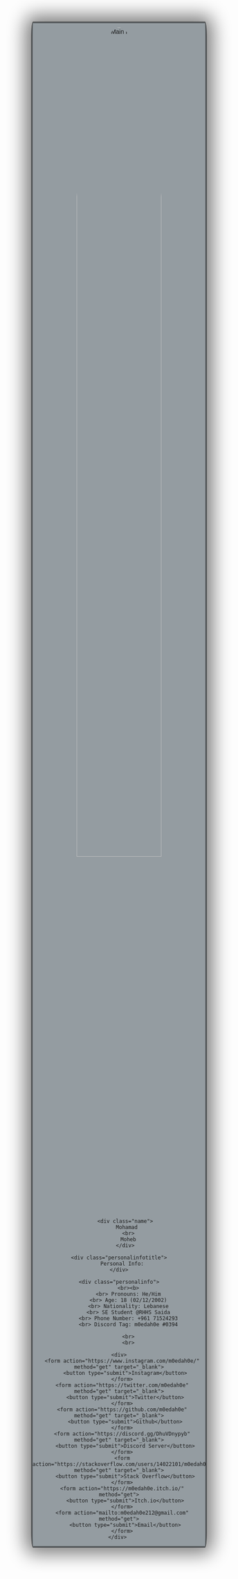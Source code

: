 <html>
  <title> Personal Website</title>
  <style>
    .card {
      border: double;
      border-radius: 1%;
      border-color: none;
      box-shadow: 0 0px 40px 15px grey;
      max-width: 400px;
      margin: auto;
      text-align: center;
      font-family: Helvetica;
      background-color: rgb(148, 156, 161);
    }

    .name {
      font-size: 40px;
      font-family: Tahoma;
      color: black;
      padding: 20px;
    }

    .circular--square {
      border-radius: 50%;
      margin-top: 10px;

    }

    .personalinfotitle {
      font-size: 35px;
      font-family: Tahoma;
      color: black;
    }

    .personalinfo {
      color: black;
      font-family: Tahoma;
      line-height: 1.25
    }

    button {
      border: none;
      outline: 0;
      display: inline-block;
      padding: 12.5px;
      color: #ac68ff;
      background-color: #121212;
      text-align: center;
      cursor: pointer;
      width: 100%;
      font-size: 15px;
    }
    button:hover,
    a:hover {
      opacity: 0.75;
    }
  </style>

  <body>
    <div class="card">
      <img class="circular--square"
        src="https://i.ibb.co/VMF7nxn/pp.jpg" alt="Main Pic"
        alt="Mohamad Moheb"
        style="width: 70%;">

        <div class="name">
          Mohamad 
          <br>
          Moheb
        </div>

    <div class="personalinfotitle">
      Personal Info:
    </div>

    <div class="personalinfo">
          <br><b>
          <br> Pronouns: He/Him
          <br> Age: 18 (02/12/2002)
          <br> Nationality: Lebanese
          <br> SE Student @RHHS Saida
          <br> Phone Number: +961 71524293
          <br> Discord Tag: m0edah0e #0394

          <br>
          <br>

    <div>
      <form action="https://www.instagram.com/m0edah0e/" method="get" target="_blank">
        <button type="submit">Instagram</button>
      </form>
      <form action="https://twitter.com/m0edah0e" method="get" target="_blank">
        <button type="submit">Twitter</button>
      </form>
      <form action="https://github.com/m0edah0e" method="get" target="_blank">
        <button type="submit">Github</button>
      </form>
      <form action="https://discord.gg/DhuVDnypyb" method="get" target="_blank">
        <button type="submit">Discord Server</button>
      </form>
      <form action="https://stackoverflow.com/users/14022101/m0edah0e" method="get" target="_blank">
        <button type="submit">Stack Overflow</button>
      </form>
      <form action="https://m0edah0e.itch.io/" method="get">
        <button type="submit">Itch.io</button>
      </form>
      <form action="mailto:m0edah0e212@gmail.com" method="get">
        <button type="submit">Email</button>
      </form>
    </div> 
